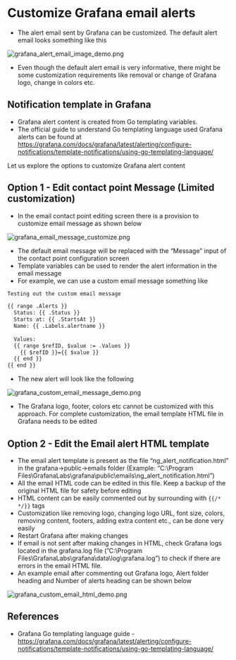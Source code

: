# Customize Grafana email alerts

- The alert email sent by Grafana can be customized. The default alert email looks something like this

![grafana_alert_email_image_demo.png](https://github.com/nagasudhirpulla/taming_python/blob/master/blog/skills/assets/img/grafana_alert_email_image_demo.png?raw=true)

- Even though the default alert email is very informative, there might be some customization requirements like removal or change of Grafana logo, change in colors etc.

## Notification template in Grafana

- Grafana alert content is created from Go templating variables.
- The official guide to understand Go templating language used Grafana alerts can be found at https://grafana.com/docs/grafana/latest/alerting/configure-notifications/template-notifications/using-go-templating-language/

Let us explore the options to customize Grafana alert content

## Option 1 - Edit contact point Message (Limited customization)

- In the email contact point editing screen there is a provision to customize email message as shown below

![grafana_email_message_customize.png](https://github.com/nagasudhirpulla/taming_python/blob/master/blog/skills/assets/img/grafana_email_message_customize.png?raw=true)

- The default email message will be replaced with the “Message” input of the contact point configuration screen
- Template variables can be used to render the alert information in the email message
- For example, we can use a custom email message something like

```html
Testing out the custom email message

{{ range .Alerts }}
  Status: {{ .Status }}
  Starts at: {{ .StartsAt }}
  Name: {{ .Labels.alertname }}
  
  Values:
  {{ range $refID, $value := .Values }}
    {{ $refID }}={{ $value }}
  {{ end }}
{{ end }}

```

- The new alert will look like the following

![grafana_custom_email_message_demo.png](https://github.com/nagasudhirpulla/taming_python/blob/master/blog/skills/assets/img/grafana_custom_email_message_demo.png?raw=true)

- The Grafana logo, footer, colors etc cannot be customized with this approach. For complete customization, the email template HTML file in Grafana needs to be edited

## Option 2 - Edit the Email alert HTML template

- The email alert template is present as the file “ng_alert_notification.html” in the grafana→public→emails folder (Example: “C:\Program Files\GrafanaLabs\grafana\public\emails\ng_alert_notification.html”)
- All the email HTML code can be edited in this file. Keep a backup of the original HTML file for safety before editing
- HTML content can be easily commented out by surrounding with `{{/*` `*/}}` tags
- Customization like removing logo, changing logo URL, font size, colors, removing content, footers, adding extra content etc., can be done very easily
- Restart Grafana after making changes
- If email is not sent after making changes in HTML, check Grafana logs located in the grafana.log file (”C:\Program Files\GrafanaLabs\grafana\data\log\grafana.log”) to check if there are errors in the email HTML file.
- An example email after commenting out Grafana logo, Alert folder heading and Number of alerts heading can be shown below

![grafana_custom_email_html_demo.png](https://github.com/nagasudhirpulla/taming_python/blob/master/blog/skills/assets/img/grafana_custom_email_html_demo.png?raw=true)

## References

- Grafana Go templating language guide - https://grafana.com/docs/grafana/latest/alerting/configure-notifications/template-notifications/using-go-templating-language/
<!--stackedit_data:
eyJoaXN0b3J5IjpbMjA2NTg2NDU0MiwtNTQ2ODM4NDYzLC0xNj
kxNjY4OTY0XX0=
-->